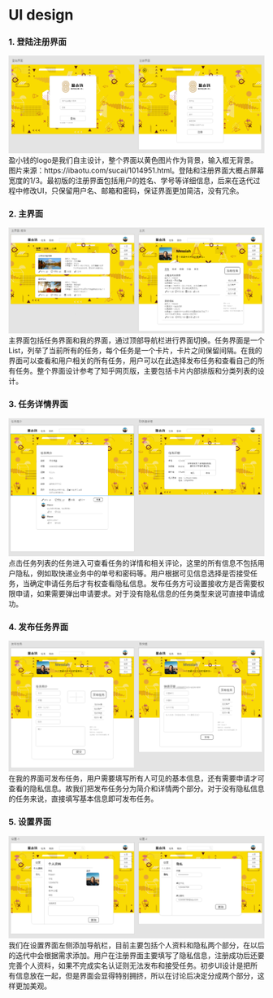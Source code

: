 # UI design
### 1. 登陆注册界面
<img src="img/register.png">
盈小钱的logo是我们自主设计，整个界面以黄色图片作为背景，输入框无背景。图片来源：https://ibaotu.com/sucai/1014951.html。登陆和注册界面大概占屏幕宽度的1/3。最初版的注册界面包括用户的姓名、学号等详细信息，后来在迭代过程中修改UI，只保留用户名、邮箱和密码，保证界面更加简洁，没有冗余。

### 2. 主界面
<img src="img/taskList&me.png">
主界面包括任务界面和我的界面，通过顶部导航栏进行界面切换。任务界面是一个List，列举了当前所有的任务，每个任务是一个卡片，卡片之间保留间隔。在我的界面可以查看和用户相关的所有任务，用户可以在此选择发布任务和查看自己的所有任务。整个界面设计参考了知乎网页版，主要包括卡片内部排版和分类列表的设计。

### 3. 任务详情界面
<img src="img/detail.png">
点击任务列表的任务进入可查看任务的详情和相关评论，这里的所有信息不包括用户隐私，例如取快递业务中的单号和密码等。用户根据可见信息选择是否接受任务，当确定申请任务后才有权查看隐私信息。发布任务方可设置接收方是否需要权限申请，如果需要弹出申请要求。对于没有隐私信息的任务类型来说可直接申请成功。

### 4. 发布任务界面
<img src="img/task.png">
在我的界面可发布任务，用户需要填写所有人可见的基本信息，还有需要申请才可查看的隐私信息。故我们把发布任务分为简介和详情两个部分。对于没有隐私信息的任务来说，直接填写基本信息即可发布任务。

### 5. 设置界面
<img src="img/setting.png">
我们在设置界面左侧添加导航栏，目前主要包括个人资料和隐私两个部分，在以后的迭代中会根据需求添加。用户在注册界面主要填写了隐私信息，注册成功后还要完善个人资料，如果不完成实名认证则无法发布和接受任务。初步UI设计是把所有信息放在一起，但是界面会显得特别拥挤，所以在讨论后决定分成两个部分，这样更加美观。